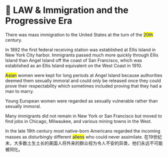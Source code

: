 # 🚗 LAW & Immigration and the Progressive Era

There was mass immigration to the United States at the turn of the <mark style="color:blue;">20th</mark> century.

In 1892 the first federal receiving station was established at Ellis Island in New York City harbor. Immigrants passed much more quickly through Ellis Island than Angel Island off the coast of San Francisco, which was established as an Ellis Island equivalent on the West Coast in 1910.

<mark style="color:blue;">Asian</mark> women were kept for long periods at Angel Island because authorities deemed them sexually immoral and could only be released once they could prove their respectability which sometimes included proving that they had a man to marry.

Young European women were regarded as sexually vulnerable rather than sexually immoral.

Many immigrants did not remain in New York or San Francisco but moved to find jobs in Chicago, Milwaukee, and various mining towns in the West.

In the late 19th century most native-born Americans regarded the incoming masses as disturbingly different <mark style="color:blue;">aliens</mark> who could never assimilate. 在19世纪末，大多数土生土长的美国人将外来的群众视为令人不安的异类，他们永远不可能被同化。
